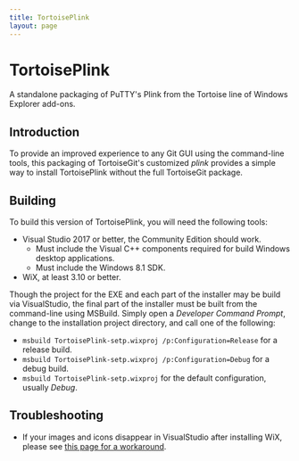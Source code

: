 ```yaml
---
title: TortoisePlink
layout: page
---
```


# TortoisePlink

A standalone packaging of PuTTY's Plink from the Tortoise line of Windows Explorer add-ons.

## Introduction

To provide an improved experience to any Git GUI using the command-line tools, this packaging of
TortoiseGit's customized _plink_ provides a simple way to install TortoisePlink without the full
TortoiseGit package.

## Building

To build this version of TortoisePlink, you will need the following tools:

- Visual Studio 2017 or better, the Community Edition should work.
    - Must include the Visual C++ components required for build Windows desktop applications.
	- Must include the Windows 8.1 SDK.
- WiX, at least 3.10 or better.

Though the project for the EXE and each part of the installer may be build via VisualStudio, the
final part of the installer must be built from the command-line using MSBuild. Simply open a
_Developer Command Prompt_, change to the installation project directory, and call one of the
following:

- `msbuild TortoisePlink-setp.wixproj /p:Configuration=Release` for a release build.
- `msbuild TortoisePlink-setp.wixproj /p:Configuration=Debug` for a debug build.
- `msbuild TortoisePlink-setp.wixproj` for the default configuration, usually _Debug_.

## Troubleshooting

- If your images and icons disappear in VisualStudio after installing WiX, please see [this page for
  a workaround](https://developercommunity.visualstudio.com/content/problem/94502/visual-studio-2017-153-toolbar-icons-are-missing.html).
